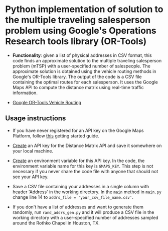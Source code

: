 # Python implementation of solution to the multiple traveling salesperson problem using Google's Operations Research tools library (OR-Tools)

- **Functionality**: given a list of physical addresses in CSV format, this code finds an approximate solution to the multiple traveling salesperson problem (mTSP) with a user-specified number of salespeople. The approximate solution is obtained using the vehicle routing  methods in Google's OR-Tools library. The output of the code is a CSV file containing the optimal routes for each salesperson. It uses the Google Maps API to compute the distance matrix using real-time traffic information. 

- [Google OR-Tools Vehicle Routing](https://developers.google.com/optimization/routing/vrp)


## Usage instructions

- If you have never registered for an API key on the Google Maps Platform, follow [this](https://developers.google.com/maps/gmp-get-started) getting started guide. 
- [Create](https://developers.google.com/maps/documentation/distance-matrix/get-api-key?hl=en_US) an API key for the Distance Matrix API and save it somewhere on your local machine.
- [Create](https://www.twilio.com/blog/2017/01/how-to-set-environment-variables.html) an environment variable for this API key. In the code, the environment variable name for this key is `GMAPS_KEY`. This step is not necessary if you never share the code file with anyone that should not see your API key.

- Save a CSV file containing your addresses in a single column with header 'Address' in the working directory. In the `main` method in `main.py` change line 14 to  `addrs_file = 'your_csv_file_name.csv'`. 

- If you don't have a list of addresses and want to generate them randomly, run `rand_addrs_gen.py` and it will produce a CSV file in the working directory with a user-specified number of addresses sampled around the Rothko Chapel in Houston, TX.
